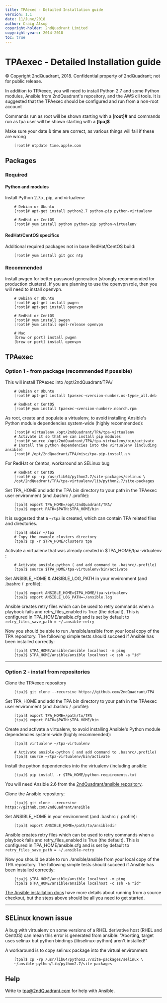 ```yaml
---
title: TPAexec - Detailed Installation guide
version: 1.1
date: 11/June/2018
author: Craig Alsop
copyright-holder: 2ndQuadrant Limited
copyright-years: 2014-2018
toc: true
---
```


TPAexec - Detailed Installation guide
===========================

© Copyright 2ndQuadrant, 2018. Confidential property of 2ndQuadrant; not for public release.



In addition to TPAexec, you will need to install Python 2.7 and some Python modules, Ansible
from 2ndQuadrant's repository, and the AWS cli tools.
It is suggested that the TPAexec should be configured and run from a non-root account

Commands run as root will be shown starting with a **[root]#** and commands run as tpa user will be shown starting with a **[tpa]$**

Make sure your date & time are correct, as various things will fail if these are wrong
```
    [root]# ntpdate time.apple.com
```

## Packages
### Required

#### Python and modules
Install Python 2.7.x, pip, and virtualenv:

```
    # Debian or Ubuntu
    [root]# apt-get install python2.7 python-pip python-virtualenv

    # RedHat or CentOS
    [root]# yum install python python-pip python-virtualenv
```
#### RedHat/CentOS specifics

Additional required packages not in base RedHat/CentOS build:
```
    [root]# yum install git gcc ntp
```
### Recommended
Install pwgen for better password generation (strongly recommended for production clusters).
If you are planning to use the openvpn role, then you will need to install openvpn.
```
    # Debian or Ubuntu
    [root]# apt-get install pwgen
    [root]# apt-get install openvpn

    # RedHat or CentOS
    [root]# yum install pwgen
    [root]# yum install epel-release openvpn
    
    # Mac
    [brew or port] install pwgen
    [brew or port] install openvpn
```

## TPAexec

### Option 1 - from package (recommended if possible)

This will install TPAexec into /opt/2ndQuadrant/TPA/
```
    # Debian or Ubuntu
    [root]# apt-get install tpaexec-<version-number.os-type>_all.deb

    # RedHat or CentOS
    [root]# yum install tpaexec-<version-number>.noarch.rpm
```
As root, create and populate a virtualenv, to avoid installing Ansible's Python module dependencies system-wide (highly recommended):

```
    [root]# virtualenv /opt/2ndQuadrant/TPA/tpa-virtualenv
    # Activate it so that we can install pip modules
    [root]# source /opt/2ndQuadrant/TPA/tpa-virtualenv/bin/activate
    # Install the python dependencies into the virtualenv (including ansible)
    [root]# /opt/2ndQuadrant/TPA/misc/tpa-pip-install.sh
```
For RedHat or Centos, workaround an SELinux bug
```
    # RedHat or CentOS
    [root]# cp -rp /usr/lib64/python2.7/site-packages/selinux \
    /opt/2ndQuadrant/TPA/tpa-virtualenv/lib/python2.7/site-packages
```
Set TPA_HOME and add the TPA bin directory to your path in the TPAexec user environment (and .bashrc / .profile):
```
    [tpa]$ export TPA_HOME=/opt/2ndQuadrant/TPA/
    [tpa]$ export PATH=$PATH:$TPA_HOME/bin
```
It is suggested that a `~/tpa` is created, which can contain TPA related files and directories.
```
    [tpa]$ mkdir ~/tpa
    # Copy the example clusters directory
    [tpa]$ cp -r $TPA_HOME/clusters tpa
```

Activate a virtualenv that was already created in $TPA_HOME/tpa-virtualenv :

```
    # Activate ansible-python ( and add command to .bashrc/.profile)
    [tpa]$ source $TPA_HOME/tpa-virtualenv/bin/activate
```

Set ANSIBLE_HOME & ANSIBLE_LOG_PATH in your environment (and .bashrc / .profile):
```
    [tpa]$ export ANSIBLE_HOME=$TPA_HOME/tpa-virtualenv
    [tpa]$ export ANSIBLE_LOG_PATH=~/ansible.log
```
Ansible creates retry files which can be used to retry commands when a playbook fails and retry_files_enabled is True (the default). This is configured in TPA_HOME/ansible.cfg and is set by default to `retry_files_save_path = ~/.ansible-retry`

Now you should be able to run ./ansible/ansible from your local copy of the TPA repository. 
The following simple tests should succeed if Ansible has been installed correctly:

```
    [tpa]$ $TPA_HOME/ansible/ansible localhost -m ping
    [tpa]$ $TPA_HOME/ansible/ansible localhost -c ssh -a "id"
```

------

### Option 2 - install from repositories

Clone the TPAexec repository

```
    [tpa]$ git clone --recursive https://github.com/2ndQuadrant/TPA
```
Set TPA_HOME and add the TPA bin directory to your path in the TPAexec user environment (and .bashrc / .profile):
```
    [tpa]$ export TPA_HOME=/path/to/TPA
    [tpa]$ export PATH=$PATH:$TPA_HOME/bin
```
Create and activate a virtualenv, to avoid installing Ansible's Python
module dependencies system-wide (highly recommended):

```
    [tpa]$ virtualenv ~/tpa-virtualenv

    # Activate ansible-python ( and add command to .bashrc/.profile)
    [tpa]$ source ~/tpa-virtualenv/bin/activate
```

Install the python dependencies into the virtualenv (including ansible:
```
    [tpa]$ pip install -r $TPA_HOME/python-requirements.txt
```
You will need Ansible 2.6 from the [2ndQuadrant/ansible repository](https://github.com/2ndQuadrant/ansible).

Clone the Ansible repository:

```
    [tpa]$ git clone --recursive https://github.com/2ndQuadrant/ansible
```

Set ANSIBLE_HOME in your environment (and .bashrc / .profile):

```
    [tpa]$ export ANSIBLE_HOME=/path/to/ansibledir
```

Ansible creates retry files which can be used to retry commands when a playbook fails and retry_files_enabled is True (the default). This is configured in TPA_HOME/ansible.cfg and is set by default to `retry_files_save_path = ~/.ansible-retry`

Now you should be able to run ./ansible/ansible from your local copy of the TPA repository. 
The following simple tests should succeed if Ansible has been installed correctly:

```
    [tpa]$ $TPA_HOME/ansible/ansible localhost -m ping
    [tpa]$ $TPA_HOME/ansible/ansible localhost -c ssh -a "id"
```

[The Ansible installation docs](http://docs.ansible.com/ansible/intro_installation.html)
have more details about running from a source checkout, but the steps above should be all you need to get started.

------



SELinux known issue
-------------------

A bug with virtualenv on some versions of a RHEL derivative host (RHEL and CentOS) can mean this error is generated from ansible:
"Aborting, target uses selinux but python bindings (libselinux-python) aren't installed!"

A workaround is to copy selinux package into the virtual environment: 

```
    [tpa]$ cp -rp /usr/lib64/python2.7/site-packages/selinux \
    ~/ansible-python/lib/python2.7/site-packages
```

Help
----
Write to tpa@2ndQuadrant.com for help with Ansible.

------

[^Information Classification: Internal]: [ISP008] Information Classification Policy


